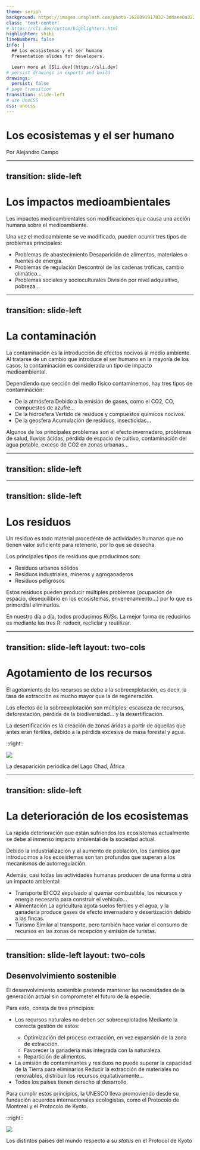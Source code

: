 ```yaml
---
theme: seriph
background: https://images.unsplash.com/photo-1628091917832-3ddaee0a3221?ixlib=rb-4.0.3&ixid=MnwxMjA3fDB8MHxwaG90by1wYWdlfHx8fGVufDB8fHx8&auto=format&fit=crop&w=1176&q=80
class: 'text-center'
# https://sli.dev/custom/highlighters.html
highlighter: shiki
lineNumbers: false
info: |
  ## Los ecosistemas y el ser humano
  Presentation slides for developers.

  Learn more at [Sli.dev](https://sli.dev)
# persist drawings in exports and build
drawings:
  persist: false
# page transition
transition: slide-left
# use UnoCSS
css: unocss
---
```


# Los ecosistemas y el ser humano
<p class="font-italic">Por Alejandro Campo</p>

<!--
The last comment block of each slide will be treated as slide notes. It will be visible and editable in Presenter Mode along with the slide. [Read more in the docs](https://sli.dev/guide/syntax.html#notes)
-->

---
transition: slide-left
---

# Los impactos medioambientales

<div class="p-3 mt-10 mb-8 text-white bg-green-500 rounded shadow-md shadow-black">
  Los impactos medioambientales son modificaciones que causa una acción humana sobre el medioambiente.
</div>

Una vez el medioambiente se ve modificado, pueden ocurrir tres tipos de problemas principales:

  - Problemas de abastecimiento <mdi-arrow-right /> Desaparición de alimentos, materiales o fuentes de energía.
  - Problemas de regulación <mdi-arrow-right /> Descontrol de las cadenas tróficas, cambio climático...
  - Problemas sociales y socioculturales <mdi-arrow-right /> División por nivel adquisitivo, pobreza...

---
transition: slide-left
---

# La contaminación
<div class="p-3 mt-10 mb-8 text-white bg-green-500 rounded shadow-md shadow-black">
  La contaminación es la introducción de efectos nocivos al medio ambiente. Al tratarse de un cambio que introduce el ser humano en la mayoría de los casos, la contaminación es considerada un tipo de impacto medioambiental.  
</div>

Dependiendo que sección del medio físico contaminemos, hay tres tipos de contaminación:
  - De la atmósfera <mdi-arrow-right /> Debido a la emisión de gases, como el CO2, CO, compuestos de azufre...
  - De la hidrosfera <mdi-arrow-right /> Vertido de residuos y compuestos químicos nocivos.
  - De la geosfera <mdi-arrow-right /> Acumulación de residuos, insecticidas...
  
Algunos de los principales problemas son el efecto invernadero, problemas de salud, lluvias ácidas, pérdida de espacio de cultivo, contaminación del agua potable, exceso de CO2 en zonas urbanas...

<!-- <Cards :data='[
  { 
    title: "La atmósfera", 
    text: `Debido a la emisión de gases, como el CO2, CO, compuestos de azufre... <img src="https://source.unsplash.com/collection/94734566/1920x1080" />`, 
    color: "00ff00"
  },
  { 
    title: "La sdffdf", 
    text: `Debido a la emisión de gases, como el CO2, CO, compuestos de azufre... <img src="https://source.unsplash.com/collection/94734566/1920x1080" />`, 
    color: "00ff00"
  }
]' :init="0" /> -->


---
transition: slide-left
---
<Suspense>
  <Chart />
  <template #fallback>
    <h2>Cargando...</h2>
  </template>
</Suspense>

---
transition: slide-left
---

# Los residuos
<div class="p-3 mt-10 mb-8 text-white bg-green-500 rounded shadow-md shadow-black">
  Un residuo es todo material procedente de actividades humanas que no tienen valor suficiente para retenerlo, por lo que se desecha.
</div>

Los principales tipos de residuos que producimos son:
  - Residuos urbanos sólidos
  - Residuos industriales, mineros y agroganaderos
  - Residuos peligrosos 

Estos residuos pueden producir múltiples problemas (ocupación de espacio, desequilibrio en los ecosistemas, envenenamiento...) por lo que es primordial eliminarlos.

En nuestro día a día, todos producimos *RUSs*. La mejor forma de reducirlos es mediante las tres R: reducir, recliclar y reutilizar.

---
transition: slide-left
layout: two-cols
---

# Agotamiento de los recursos

<div class="text-sm">
  <div class="p-3 mt-10 mb-8 text-white bg-green-500 rounded shadow-md shadow-black">
    El agotamiento de los recursos se debe a la sobreexplotación, es decir, la tasa de extracción es mucho mayor que la de regeneración.
  </div>
  
  Los efectos de la sobreexplotación son múltiples: escaseza de recursos, deforestación, pérdida de la biodiversidad... y la desertificación.
  
  <div class="p-3 mt-10 mb-8 text-white bg-green-500 rounded shadow-md shadow-black">
    La desertificación es la creación de zonas áridas a partir de aquellas que antes eran fértiles, debido a la pérdida excesiva de masa forestal y agua.
  </div>
</div>

::right::

<div class="flex flex-col items-center content-center h-full pl-16 m-0">
  <img src="https://upload.wikimedia.org/wikipedia/commons/9/94/ShrinkingLakeChad-1973-1997-EO.jpg" class=" w-96">
  <p class="text-sm italic">La desaparición periódica del Lago Chad, África</p>
</div>

---
transition: slide-left
---

# La deterioración de los ecosistemas

<div class="p-3 mt-10 mb-8 text-white bg-green-500 rounded shadow-md shadow-black">
  La rápida deterioración que están sufriendos los ecosistemas actualmente se debe al inmenso impacto ambiental de la sociedad actual.
</div>

Debido la industrialización y al aumento de población, los cambios que introducimos a los ecosistemas son tan profundos que superan a los mecanismos de autorregulación.

Además, casi todas las actividades humanas producen de una forma u otra un impacto ambiental:
  - Transporte <mdi-arrow-right /> El CO2 expulsado al quemar combustible, los recursos y energía necesaria para construir el vehículo...
  - Alimentación <mdi-arrow-right /> La agricultura agota suelos fértiles y el agua, y la ganadería produce gases de efecto invernadero y desertización debido a las fincas.
  - Turismo <mdi-arrow-right /> Similar al transporte, pero también hace variar el consumo de recursos en las zonas de recepción y emisión de turistas.

---
transition: slide-left
layout: two-cols
---

<h2 class="text-[#5d8392] text-md">Desenvolvimiento sostenible</h2>

<div class="p-3 mt-10 mb-2 text-xs text-white bg-green-500 rounded shadow-md shadow-black">
  El desenvolvimiento sostenible pretende mantener las necesidades de la generación actual sin comprometer el futuro de la especie.
</div>

Para esto, consta de tres principios:
  - Los recursos naturales no deben ser sobreexplotados <mdi-arrow-right /> Mediante la correcta gestión de estos:
    - Optimización del proceso extracción, en vez expansión de la zona de extracción.
    - Favorecer la ganadería más integrada con la naturaleza.
    - Repartición de alimentos.
  - La emisión de contaminantes y residuos no puede superar la capacidad de la Tierra para eliminarlos <mdi-arrow-right /> Reducir la extracción de materiales no renovables, distribuir los recursos equitativamente...
  - Todos los países tienen derecho al desarrollo.

Para cumplir estos principios, la UNESCO lleva promoviendo desde su fundación acuerdos internacionales ecologistas, como el Protocolo de Montreal y el Protocolo de Kyoto.

::right::

<div class="flex flex-col justify-center object-contain w-full h-full ml-10 text-center">
  <img src="https://upload.wikimedia.org/wikipedia/commons/3/31/Kyoto_Protocol_participation_map_2010.png">
  <p>Los distintos países del mundo respecto a su <i>status</i> en el Protocol de Kyoto</p>
</div>

<style>
  p, ul {
    @apply text-xs
  }
</style>